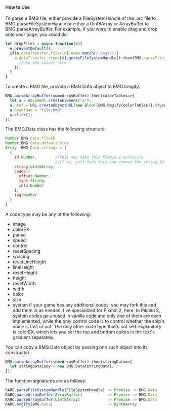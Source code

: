 #### How to Use
To parse a BMG file, either provide a FileSystemHandle of the .arc file to BMG.parseFileSystemHandle or either a Uint8Array or ArrayBuffer to BMG.parseArrayBuffer. For example, if you were to enable drag and drop onto your page, you could do:
```js
let dropFiles = async function(e){
  e.preventDefault();
  if(e.dataTransfer.files[0].name.match(/.bmg$/)){
    e.dataTransfer.items[0].getAsFileSystemHandle().then(BMG.parseFileSystemHandle).then(colorTables=>{
      //Use the colors here
    });
  }
}
```

To create a BMG file, provide a BMG.Data object to BMG.bmgify.
```js
BMG.parseArrayBuffer(someArrayBuffer).then(colorTables=>{
  let a = document.createElement("a");
  a.href = URL.createObjectURL(new Blob([BMG.bmgify(colorTables)],{type:"application/octet-stream"}));
  a.download = "file.bmg";
  a.click();
});
```

The BMG.Data class has the following structure:
```js
Number BMG.Data.fileID
Number BMG.Data.defaultColor
Array  BMG.Data.strings = [
  {
    id:Number,        //This may make this Pikmin 2 exclusive
                      //If so, just fork this and remove the string ID stuff
    string:Uint8Array,
    codes:[
      offset:Number,
      type:String,
      info:Number
    ],
    tag:Number
  }
]
```
A code type may be any of the following:
 - image
 - colorEX
 - pause
 - speed
 - control
 - resetSpacing
 - spacing
 - resetLineHeight
 - lineHeight
 - resetHeight
 - height
 - resetWidth
 - width
 - color
 - size
 - system
If your game has any additional codes, you may fork this and add them in as needed. I've specialized for Pikmin 2, here. In Pikmin 2, system codes go unused in vanilla code and only one of them are even implemented, while the only control code is to control whether the ship's voice is fast or not. The only other code type that's not self-explanitory is colorEX, which lets you set the top and bottom colors in the text's gradient separately.

You can copy a BMG.Data object by passing one such object into its constructor.
```js
BMG.parseArrayBuffer(someArrayBuffer).then(stringData=>{
  let stringDataCopy = new BMG.Data(stringData);
});
```

The function signatures are as follows:
```js
RARC.parseFileSystemHandle(FileSystemHandle) -> Promise -> BMG.Data
RARC.parseArrayBuffer(ArrayBuffer)           -> Promise -> BMG.Data
RARC.parseArrayBuffer(Uint8Array)            -> Promise -> BMG.Data
RARC.bmgify(BMG.Data)                        -> Uint8Array
```
